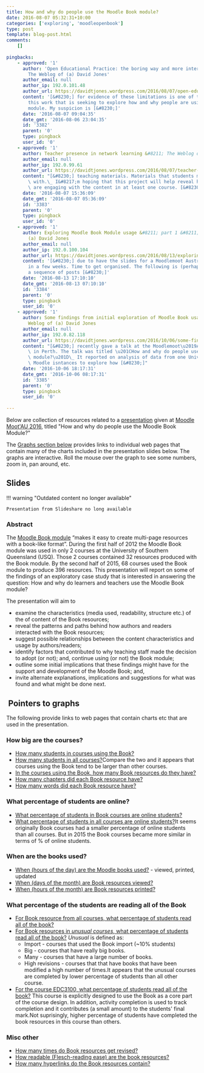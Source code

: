 ```yaml
---
title: How and why do people use the Moodle Book module?
date: 2016-08-07 05:32:31+10:00
categories: ['exploring', 'moodleopenbook']
type: post
template: blog-post.html
comments:
    []
    
pingbacks:
    - approved: '1'
      author: 'Open Educational Practice: the boring way and more interesting ways &#8211;
        The Weblog of (a) David Jones'
      author_email: null
      author_ip: 192.0.101.48
      author_url: https://davidtjones.wordpress.com/2016/08/07/open-educational-practice-the-boring-way-and-more-interesting-ways/
      content: '[&#8230;] for evidence of these limitations is one of the reasons behind
        this work that is seeking to explore how and why people are using the Moodle Book
        module. My suspicion is [&#8230;]'
      date: '2016-08-07 09:04:35'
      date_gmt: '2016-08-06 23:04:35'
      id: '3382'
      parent: '0'
      type: pingback
      user_id: '0'
    - approved: '1'
      author: Teacher presence in network learning &#8211; The Weblog of (a) David Jones
      author_email: null
      author_ip: 192.0.99.61
      author_url: https://davidtjones.wordpress.com/2016/08/07/teacher-presence-in-network-learning/
      content: "[&#8230;] teaching materials. Materials that students may not be engaging\
        \ with.\_ I&#8217;m hoping that this project will help reveal how and if students\
        \ are engaging with the content in at least one course. [&#8230;]"
      date: '2016-08-07 15:36:09'
      date_gmt: '2016-08-07 05:36:09'
      id: '3383'
      parent: '0'
      type: pingback
      user_id: '0'
    - approved: '1'
      author: Exploring Moodle Book Module usage &#8211; part 1 &#8211; The Weblog of
        (a) David Jones
      author_email: null
      author_ip: 192.0.100.104
      author_url: https://davidtjones.wordpress.com/2016/08/13/exploring-moodle-book-module-usage-part-1/
      content: '[&#8230;] due to have the slides for a Moodlemoot Australia presentation
        in a few weeks. Time to get organised. The following is (perhaps) the first of
        a sequence of posts [&#8230;]'
      date: '2016-08-13 17:10:10'
      date_gmt: '2016-08-13 07:10:10'
      id: '3384'
      parent: '0'
      type: pingback
      user_id: '0'
    - approved: '1'
      author: Some findings from initial exploration of Moodle Book usage &#8211; The
        Weblog of (a) David Jones
      author_email: null
      author_ip: 192.0.82.118
      author_url: https://davidtjones.wordpress.com/2016/10/06/some-findings-from-initial-exploration-of-moodle-book-usage/
      content: "[&#8230;] recently gave a talk at the Moodlemoot\u2019AU 2016 conference\
        \ in Perth. The talk was titled \u201CHow and why do people use the Moodle Book\
        \ module?\u201D\_ It reported on analysis of data from one University&#8217;s\
        \ Moodle isntances to explore how [&#8230;]"
      date: '2016-10-06 18:17:31'
      date_gmt: '2016-10-06 08:17:31'
      id: '3385'
      parent: '0'
      type: pingback
      user_id: '0'
    
---
```

Below are collection of resources related to a [presentation](https://mootau.moodlemoot.org/mod/data/view.php?d=20&rid=762&filter=1) given at [Moodle Moot'AU 2016](https://mootau.moodlemoot.org/course/view.php?id=62), titled "How and why do people use the Moodle Book Module?"

The [Graphs section below](/blog2/2016/08/07/how-and-why-do-people-use-the-moodle-book-module/#graphs) provides links to individual web pages that contain many of the charts included in the presentation slides below. The graphs are interactive. Roll the mouse over the graph to see some numbers, zoom in, pan around, etc.

## Slides


!!! warning "Outdated content no longer available"

    Presentation from Slideshare no long available


### Abstract

The [Moodle Book module](https://docs.moodle.org/31/en/Book_module) “makes it easy to create multi-page resources with a book-like format”. During the first half of 2012 the Moodle Book module was used in only 2 courses at the University of Southern Queensland (USQ). Those 2 courses contained 32 resources produced with the Book module. By the second half of 2015, 68 courses used the Book module to produce 396 resources. This presentation will report on some of the findings of an exploratory case study that is interested in answering the question: How and why do learners and teachers use the Moodle Book module?

The presentation will aim to

- examine the characteristics (media used, readability, structure etc.) of the of content of the Book resources;
- reveal the patterns and paths behind how authors and readers interacted with the Book resources;
- suggest possible relationships between the content characteristics and usage by authors/readers;
- identify factors that contributed to why teaching staff made the decision to adopt (or not); and, continue using (or not) the Book module;
- outline some initial implications that these findings might have for the support and development of the Moodle Book; and,
- invite alternate explanations, implications and suggestions for what was found and what might be done next.

##  Pointers to graphs

The following provide links to web pages that contain charts etc that are used in the presentation.

### How big are the courses?

- [How many students in courses using the Book?](http://djon.es/moot2016/13_howBig.html)
- [How many students in all courses?](http://djon.es/moot2016/21_howBigAll.html)Compare the two and it appears that courses using the Book tend to be larger than other courses.
- [In the courses using the Book, how many Book resources do they have?](http://djon.es/moot2016/29_numBooks.html)
- [How many chapters did each Book resource have?](http://djon.es/moot2016/31_numChapters.html)
- [How many words did each Book resource have?](http://djon.es/moot2016/33_numWords.html)

### What percentage of students are online?

- [What percentage of students in Book courses are online students?](http://djon.es/moot2016/24_onlinePercent.html)
- [What percentage of students in all courses are online students?](http://djon.es/moot2016/25_onlinePercentAll.html)It seems originally Book courses had a smaller percentage of online students than all courses. But in 2015 the Book courses became more similar in terms of % of online students.

### When are the books used?

- [When (hours of the day) are the Moodle books used?](http://djon.es/moot2016/37_bookUsage.html) - viewed, printed, updated
- [When (days of the month) are Book resources viewed?](http://djon.es/moot2016/39_heatmap_allViews/index.html)
- [When (hours of the month) are Book resources printed?](http://djon.es/moot2016/40_heatmap_Prints/index.html)

### What percentage of the students are reading all of the Book

- [For Book resource from all courses, what percentage of students read all of the book?](http://djon.es/moot2016/howRead/41_all.html)
- [For Book resources in _unusual courses_, what percentage of students read all of the book?](http://djon.es/moot2016/howRead/42_strange.html) _Unusual_ is defined as:
    - Import - courses that used the Book import (~10% students)
    - Big - courses that have really big books.
    - Many - courses that have a large number of books.
    - High revisions - courses that that have books that have been modified a high number of times.It appears that the unusual courses are completed by lower percentage of students than all other course.
- [For the course EDC3100, what percentage of students read all of the book?](http://djon.es/moot2016/howRead/43_3100.html) This course is explicitly designed to use the Book as a core part of the course design. In addition, activity completion is used to track completion and it contributes (a small amount) to the students' final mark.Not suprisingly, higher percentage of students have completed the book resources in this course than others.

### Misc other

- [How many times do Book resources get revised?](http://djon.es/moot2016/51_numRevisions.html)
- [How readable (Flesch-reading ease) are the book resources?](http://djon.es/moot2016/58_readability.html)
- [How many hyperlinks do the Book resources contain?](http://djon.es/moot2016/60_howManyLinks.html)